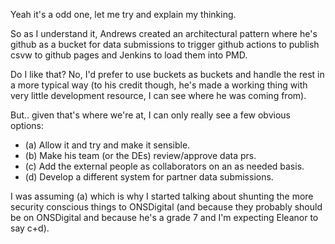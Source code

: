 Yeah it's a odd one, let me try and explain my thinking.

So as I understand it, Andrews created an architectural pattern where he's github as a bucket for data submissions to trigger github actions to publish csvw to github pages and Jenkins to load them into PMD.

Do I like that? No, I'd prefer to use buckets as buckets and handle the rest in a more typical way (to his credit though, he's made a working thing with very little development resource, I can see where he was coming from).

But.. given that's where we're at, I can only really see a few obvious options:

- (a) Allow it and try and make it sensible.
- (b) Make his team (or the DEs) review/approve data prs.
- (c) Add the external people as collaborators on an as needed basis.
- (d) Develop a different system for partner data submissions.

I was assuming (a) which is why I started talking about shunting the more security conscious things to ONSDigital (and because they probably should be on ONSDigital and because he's a grade 7 and I'm expecting Eleanor to say c+d). 